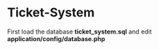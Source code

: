 # Ticket-System

First load the database <b>ticket_system.sql</b> and edit <b>application/config/database.php</b>
